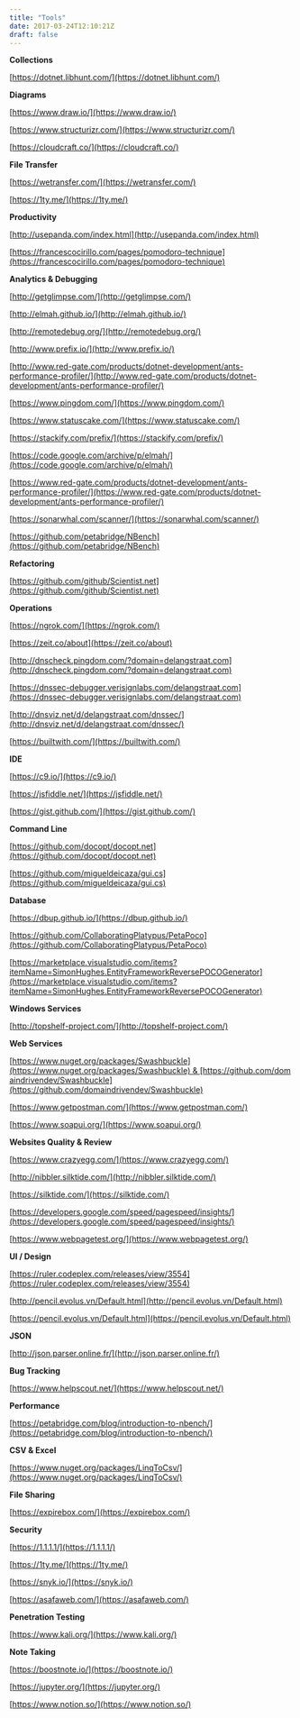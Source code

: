 ```yaml
---
title: "Tools"
date: 2017-03-24T12:10:21Z
draft: false
---
```


**Collections**

[https://dotnet.libhunt.com/](https://dotnet.libhunt.com/)

**Diagrams**

[https://www.draw.io/](https://www.draw.io/)

[https://www.structurizr.com/](https://www.structurizr.com/)

[https://cloudcraft.co/](https://cloudcraft.co/)

**File Transfer**

[https://wetransfer.com/](https://wetransfer.com/)

[https://1ty.me/](https://1ty.me/)

**Productivity**

[http://usepanda.com/index.html](http://usepanda.com/index.html)

[https://francescocirillo.com/pages/pomodoro-technique](https://francescocirillo.com/pages/pomodoro-technique)

**Analytics & Debugging**

[http://getglimpse.com/](http://getglimpse.com/)

[http://elmah.github.io/](http://elmah.github.io/)

[http://remotedebug.org/](http://remotedebug.org/)

[http://www.prefix.io/](http://www.prefix.io/)

[http://www.red-gate.com/products/dotnet-development/ants-performance-profiler/](http://www.red-gate.com/products/dotnet-development/ants-performance-profiler/)

[https://www.pingdom.com/](https://www.pingdom.com/)

[https://www.statuscake.com/](https://www.statuscake.com/)

[https://stackify.com/prefix/](https://stackify.com/prefix/)

[https://code.google.com/archive/p/elmah/](https://code.google.com/archive/p/elmah/)

[https://www.red-gate.com/products/dotnet-development/ants-performance-profiler/](https://www.red-gate.com/products/dotnet-development/ants-performance-profiler/)

[https://sonarwhal.com/scanner/](https://sonarwhal.com/scanner/)

[https://github.com/petabridge/NBench](https://github.com/petabridge/NBench)

**Refactoring**

[https://github.com/github/Scientist.net](https://github.com/github/Scientist.net)

**Operations**

[https://ngrok.com/](https://ngrok.com/)

[https://zeit.co/about](https://zeit.co/about)

[http://dnscheck.pingdom.com/?domain=delangstraat.com](http://dnscheck.pingdom.com/?domain=delangstraat.com)

[https://dnssec-debugger.verisignlabs.com/delangstraat.com](https://dnssec-debugger.verisignlabs.com/delangstraat.com)

[http://dnsviz.net/d/delangstraat.com/dnssec/](http://dnsviz.net/d/delangstraat.com/dnssec/)

[https://builtwith.com/](https://builtwith.com/)

**IDE**

[https://c9.io/](https://c9.io/)

[https://jsfiddle.net/](https://jsfiddle.net/)

[https://gist.github.com/](https://gist.github.com/)

**Command Line**

[https://github.com/docopt/docopt.net](https://github.com/docopt/docopt.net)

[https://github.com/migueldeicaza/gui.cs](https://github.com/migueldeicaza/gui.cs)

**Database**

[https://dbup.github.io/](https://dbup.github.io/)

[https://github.com/CollaboratingPlatypus/PetaPoco](https://github.com/CollaboratingPlatypus/PetaPoco)

[https://marketplace.visualstudio.com/items?itemName=SimonHughes.EntityFrameworkReversePOCOGenerator](https://marketplace.visualstudio.com/items?itemName=SimonHughes.EntityFrameworkReversePOCOGenerator)

**Windows Services**

[http://topshelf-project.com/](http://topshelf-project.com/)

**Web Services**

[https://www.nuget.org/packages/Swashbuckle](https://www.nuget.org/packages/Swashbuckle) & [https://github.com/domaindrivendev/Swashbuckle](https://github.com/domaindrivendev/Swashbuckle)

[https://www.getpostman.com/](https://www.getpostman.com/)

[https://www.soapui.org/](https://www.soapui.org/)

**Websites Quality & Review**

[https://www.crazyegg.com/](https://www.crazyegg.com/)

[http://nibbler.silktide.com/](http://nibbler.silktide.com/)

[https://silktide.com/](https://silktide.com/)

[https://developers.google.com/speed/pagespeed/insights/](https://developers.google.com/speed/pagespeed/insights/)

[https://www.webpagetest.org/](https://www.webpagetest.org/)

**UI / Design**

[https://ruler.codeplex.com/releases/view/3554](https://ruler.codeplex.com/releases/view/3554)

[http://pencil.evolus.vn/Default.html](http://pencil.evolus.vn/Default.html)

[https://pencil.evolus.vn/Default.html](https://pencil.evolus.vn/Default.html)

**JSON**

[http://json.parser.online.fr/](http://json.parser.online.fr/)

**Bug Tracking**

[https://www.helpscout.net/](https://www.helpscout.net/)

**Performance**

[https://petabridge.com/blog/introduction-to-nbench/](https://petabridge.com/blog/introduction-to-nbench/)

**CSV & Excel**

[https://www.nuget.org/packages/LinqToCsv/](https://www.nuget.org/packages/LinqToCsv/)

**File Sharing**

[https://expirebox.com/](https://expirebox.com/)

**Security**

[https://1.1.1.1/](https://1.1.1.1/)

[https://1ty.me/](https://1ty.me/)

[https://snyk.io/](https://snyk.io/)

[https://asafaweb.com/](https://asafaweb.com/)

**Penetration Testing**

[https://www.kali.org/](https://www.kali.org/)

**Note Taking**

[https://boostnote.io/](https://boostnote.io/)

[https://jupyter.org/](https://jupyter.org/)

[https://www.notion.so/](https://www.notion.so/)